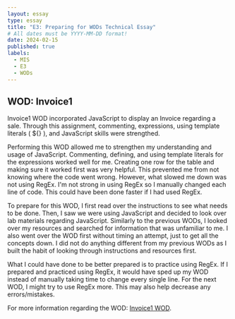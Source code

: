 ```yaml
---
layout: essay
type: essay
title: "E3: Preparing for WODs Technical Essay"
# All dates must be YYYY-MM-DD format!
date: 2024-02-15
published: true
labels:
  - MIS
  - E3
  - WODs
---
```


## WOD: Invoice1
Invoice1 WOD incorporated JavaScript to display an Invoice regarding a sale. Through this assignment, commenting, expressions, using template literals ( ${} ), and JavaScript skills were strengthed. 

Performing this WOD allowed me to strengthen my understanding and usage of JavaScript. Commenting, defining, and using template literals for the expressions worked well for me. Creating one row for the table and making sure it worked first was very helpful. This prevented me from not knowing where the code went wrong. However, what slowed me down was not using RegEx. I'm not strong in using RegEx so I manually changed each line of code. This could have been done faster if I had used RegEx.

To prepare for this WOD, I first read over the instructions to see what needs to be done. Then, I saw we were using JavaScript and decided to look over lab materials regarding JavaScript. Similarly to the previous WODs, I looked over my resources and searched for information that was unfamiliar to me. I also went over the WOD first without timing an attempt, just to get all the concepts down. I did not do anything different from my previous WODs as I built the habit of looking through instructions and resources first.

What I could have done to be better prepared is to practice using RegEx. If I prepared and practiced using RegEx, it would have sped up my WOD instead of manually taking time to change every single line. For the next WOD, I might try to use RegEx more. This may also help decrease any errors/mistakes.

For more information regarding the WOD:
<a href="https://dport96.github.io/ITM352/morea/050.variables_data_types/experience-SmartPhoneProducts1_variables.html">Invoice1 WOD</a>.
